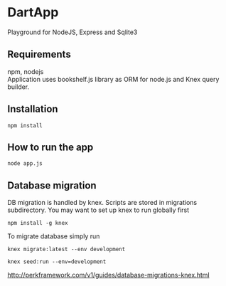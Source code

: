 # DartApp
Playground for NodeJS, Express and Sqlite3

## Requirements
npm, nodejs\
Application uses bookshelf.js library as ORM for node.js and Knex query builder.

## Installation
`npm install`

## How to run the app
`node app.js`

## Database migration
DB migration is handled by knex. Scripts are stored in migrations subdirectory.
You may want to set up knex to run globally first

`npm install -g knex`

To migrate database simply run

`knex migrate:latest --env development`

`knex seed:run --env=development`

http://perkframework.com/v1/guides/database-migrations-knex.html

